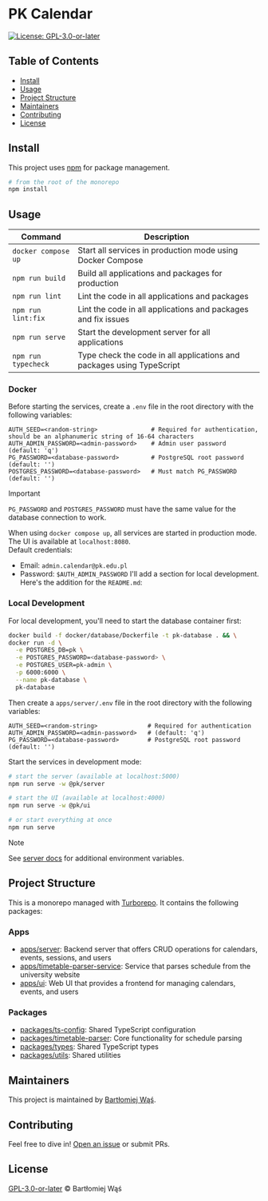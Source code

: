 # PK Calendar

[![License: GPL-3.0-or-later](https://img.shields.io/badge/License-GPL--3.0--or--later-blue.svg)](https://www.gnu.org/licenses/gpl-3.0)

## Table of Contents

- [Install](#install)
- [Usage](#usage)
- [Project Structure](#project-structure)
- [Maintainers](#maintainers)
- [Contributing](#contributing)
- [License](#license)

## Install

This project uses [npm](https://www.npmjs.com/) for package management.

```bash
# from the root of the monorepo
npm install
```

## Usage

| Command             | Description                                                           |
|---------------------|-----------------------------------------------------------------------|
| `docker compose up` | Start all services in production mode using Docker Compose            |
| `npm run build`     | Build all applications and packages for production                    |
| `npm run lint`      | Lint the code in all applications and packages                        |
| `npm run lint:fix`  | Lint the code in all applications and packages and fix issues         |
| `npm run serve`     | Start the development server for all applications                     |
| `npm run typecheck` | Type check the code in all applications and packages using TypeScript |

### Docker

Before starting the services, create a `.env` file in the root directory with the following variables:

```env
AUTH_SEED=<random-string>               # Required for authentication, should be an alphanumeric string of 16-64 characters
AUTH_ADMIN_PASSWORD=<admin-password>    # Admin user password (default: 'q')
PG_PASSWORD=<database-password>         # PostgreSQL root password (default: '')
POSTGRES_PASSWORD=<database-password>   # Must match PG_PASSWORD (default: '')
```

> [!IMPORTANT]
> `PG_PASSWORD` and `POSTGRES_PASSWORD` must have the same value for the database connection to work.

When using `docker compose up`, all services are started in production mode.
The UI is available at `localhost:8080`.
\
Default credentials:

- Email: `admin.calendar@pk.edu.pl`
- Password: `$AUTH_ADMIN_PASSWORD`
  I'll add a section for local development. Here's the addition for the `README.md`:

### Local Development

For local development, you'll need to start the database container first:

```bash
docker build -f docker/database/Dockerfile -t pk-database . && \
docker run -d \
  -e POSTGRES_DB=pk \
  -e POSTGRES_PASSWORD=<database-password> \
  -e POSTGRES_USER=pk-admin \
  -p 6000:6000 \
  --name pk-database \
  pk-database
```

Then create a `apps/server/.env` file in the root directory with the following variables:

```env
AUTH_SEED=<random-string>              # Required for authentication
AUTH_ADMIN_PASSWORD=<admin-password>   # (default: 'q')
PG_PASSWORD=<database-password>        # PostgreSQL root password (default: '')
```

Start the services in development mode:

```bash
# start the server (available at localhost:5000)
npm run serve -w @pk/server

# start the UI (available at localhost:4000)
npm run serve -w @pk/ui

# or start everything at once
npm run serve
````

> [!NOTE]
> See [server docs](./apps/server/README.md#environment-variables) for additional environment variables.

## Project Structure

This is a monorepo managed with [Turborepo](https://turbo.build/repo). It contains the following packages:

### Apps

- [apps/server](./apps/server): Backend server that offers CRUD operations for calendars, events, sessions, and users
- [apps/timetable-parser-service](./apps/timetable-parser-service): Service that parses schedule from the university
  website
- [apps/ui](./apps/ui): Web UI that provides a frontend for managing calendars, events, and users

### Packages

- [packages/ts-config](./packages/ts-config): Shared TypeScript configuration
- [packages/timetable-parser](./packages/timetable-parser-core): Core functionality for schedule parsing
- [packages/types](./packages/types): Shared TypeScript types
- [packages/utils](./packages/utils): Shared utilities

## Maintainers

This project is maintained by [Bartłomiej Wąś](https://github.com/KT-Trez).

## Contributing

Feel free to dive in! [Open an issue](https://github.com/yourusername/pk-plan/issues/new) or submit PRs.

## License

[GPL-3.0-or-later](LICENSE) © Bartłomiej Wąś